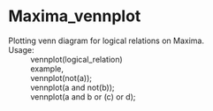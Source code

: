 Maxima_vennplot
===============

<dl>
<dt>Plotting venn diagram for logical relations on Maxima.</dt>
<dt>Usage:</dt>
<dd>vennplot(logical_relation)</dd>
<dd>example,</dd>
        <dd>vennplot(not(a));</dd>
        <dd>vennplot(a and  not(b));</dd>
        <dd>vennplot(a and b or (c) or d);</dd>
        </dl>



